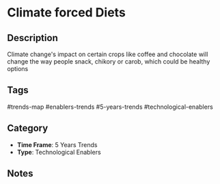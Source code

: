 # Climate forced Diets

## Description
Climate change's impact on certain crops like coffee and chocolate will change the way people snack, chikory or carob, which could be healthy options

## Tags
#trends-map #enablers-trends #5-years-trends #technological-enablers

## Category
- **Time Frame**: 5 Years Trends
- **Type**: Technological Enablers

## Notes
<!-- Add your notes here -->
